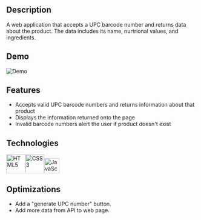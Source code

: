 ## Description
A web application that accepts a UPC barcode number and returns data about the product. The data includes its name, nurtrional values, and ingredients.

## Demo
![Demo](demo3.gif)

## Features
* Accepts valid UPC barcode numbers and returns information about that product
* Displays the information returned onto the page
* Invalid barcode numbers alert the user if product doesn't exist

## Technologies
<img src="https://profilinator.rishav.dev/skills-assets/html5-original-wordmark.svg" alt="HTML5" height="50" /><img src="https://profilinator.rishav.dev/skills-assets/css3-original-wordmark.svg" alt="CSS3" height="50" /><img src="https://profilinator.rishav.dev/skills-assets/javascript-original.svg" alt="JavaScript" height="40" />

## Optimizations
* Add a "generate UPC number" button.
* Add more data from API to web page.